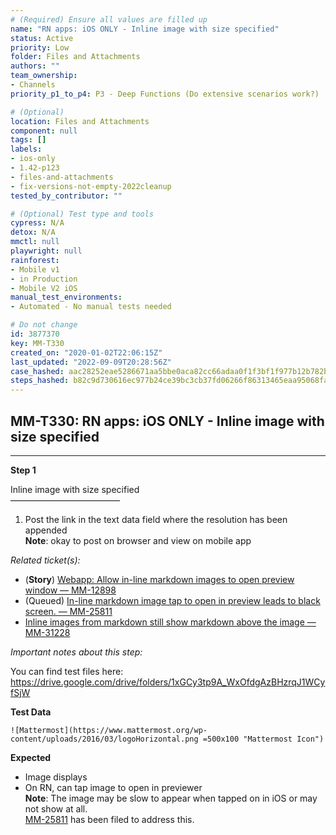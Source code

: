 ```yaml
---
# (Required) Ensure all values are filled up
name: "RN apps: iOS ONLY - Inline image with size specified"
status: Active
priority: Low
folder: Files and Attachments
authors: ""
team_ownership:
- Channels
priority_p1_to_p4: P3 - Deep Functions (Do extensive scenarios work?)

# (Optional)
location: Files and Attachments
component: null
tags: []
labels:
- ios-only
- 1.42-p123
- files-and-attachments
- fix-versions-not-empty-2022cleanup
tested_by_contributor: ""

# (Optional) Test type and tools
cypress: N/A
detox: N/A
mmctl: null
playwright: null
rainforest:
- Mobile v1
- in Production
- Mobile V2 iOS
manual_test_environments:
- Automated - No manual tests needed

# Do not change
id: 3877370
key: MM-T330
created_on: "2020-01-02T22:06:15Z"
last_updated: "2022-09-09T20:28:56Z"
case_hashed: aac28252eae5286671aa5bbe0aca82cc66adaa0f1f3bf1f977b12b782be20679e17ed1b98b8beb9db259626c8e83114d
steps_hashed: b82c9d730616ec977b24ce39bc3cb37fd06266f86313465eaa95068fa7343634e7af18dbdadf27c57b377eff3d13a09e
---
```


<!-- (Auto-generated) Based on frontmatter's "key" and "name" -->

## MM-T330: RN apps: iOS ONLY - Inline image with size specified

---

**Step 1**

Inline image with size specified\
–––––––––––––––––––––––––

1. Post the link in the text data field where the resolution has been appended\
   **Note**: okay to post on browser and view on mobile app

_Related ticket(s):_

- (**Story**) [Webapp: Allow in-line markdown images to open preview window — MM-12898](https://mattermost.atlassian.net/browse/MM-12898)
- (Queued) [In-line markdown image tap to open in preview leads to black screen. — MM-25811](https://mattermost.atlassian.net/browse/MM-25811)
- [Inline images from markdown still show markdown above the image — MM-31228](https://mattermost.atlassian.net/browse/MM-31228)

_Important notes about this step:_

You can find test files here: <https://drive.google.com/drive/folders/1xGCy3tp9A_WxOfdgAzBHzrqJ1WCyfSjW>

**Test Data**

```
![Mattermost](https://www.mattermost.org/wp-content/uploads/2016/03/logoHorizontal.png =500x100 "Mattermost Icon")
```

**Expected**

- Image displays
- On RN, can tap image to open in previewer\
  **Note**: The image may be slow to appear when tapped on in iOS or may not show at all.\
  [MM-25811](https://mattermost.atlassian.net/browse/MM-25811) has been filed to address this.
